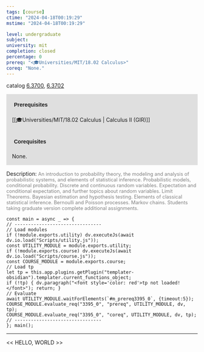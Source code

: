 ```yaml
---
tags: [course]
ctime: "2024-04-18T00:19:29"
mstime: "2024-04-18T00:19:29"

level: undergraduate
subject: 
university: mit
completion: closed
percentage: 0
prereq: "<🎓Universities/MIT/18.02 Calculus>"
coreq: "None."
---
```


catalog [6.3700](http://student.mit.edu/catalog/m6c.html#6.3700), [6.3702](http://student.mit.edu/catalog/m6c.html#6.3702)

<span style="display: block; padding: 15px; background-color: rgb(100, 100, 100, 0.2);"><font id="m_prereq3395_0" style="display: block; font-family: Arial, sans-serif; font-weight: bold; padding: 5px">Prerequisites</font><br><span id="prereq3395_0">[[🎓Universities/MIT/18.02 Calculus | Calculus II (GIR)]]</span></span>
<span style="display: block; padding: 15px; background-color: rgb(100, 100, 100, 0.2);"><font id="m_coreq3395_0" style="display: block; font-family: Arial, sans-serif; font-weight: bold; padding: 5px">Corequisites</font><br><span id="coreq3395_0">None.</span></span>

<font style="">Description:</font>
<font style="color: grey; font-size: 0.8rem;">An introduction to probability theory, the modeling and analysis of probabilistic systems, and elements of statistical inference. Probabilistic models, conditional probability. Discrete and continuous random variables. Expectation and conditional expectation, and further topics about random variables. Limit Theorems. Bayesian estimation and hypothesis testing. Elements of classical statistical inference. Bernoulli and Poisson processes. Markov chains. Students taking graduate version complete additional assignments.</font>

```dataviewjs
const main = async _ => {
// --------------------------------
// Load modules
if (!module.exports.utility) dv.executeJs(await dv.io.load("Scripts/utility.js"));
const UTILITY_MODULE = module.exports.utility;
if (!module.exports.course) dv.executeJs(await dv.io.load("Scripts/course.js"));
const COURSE_MODULE = module.exports.course;
// Load tp
let tp = this.app.plugins.getPlugin("templater-obsidian").templater.current_functions_object;
if (!tp) { dv.paragraph("<font style='color: red'>tp not loaded!</font>"); return; }
// Evaluate
await UTILITY_MODULE.waitForElements(`#m_prereq3395_0`, {timeout:5});
COURSE_MODULE.evaluate_req("3395_0", "prereq", UTILITY_MODULE, dv, tp);
COURSE_MODULE.evaluate_req("3395_0", "coreq", UTILITY_MODULE, dv, tp);
// --------------------------------
}; main();
```

---

<< HELLO, WORLD >>
